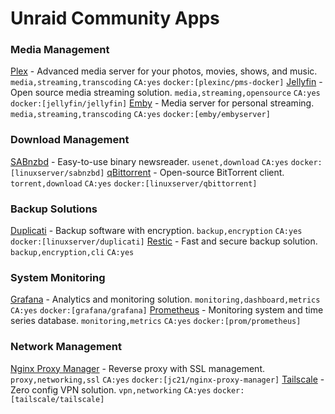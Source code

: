 # Unraid Community Apps

### Media Management
[Plex](https://plex.tv) - Advanced media server for your photos, movies, shows, and music. `media,streaming,transcoding` `CA:yes` `docker:[plexinc/pms-docker]`
[Jellyfin](https://jellyfin.org) - Open source media streaming solution. `media,streaming,opensource` `CA:yes` `docker:[jellyfin/jellyfin]`
[Emby](https://emby.media) - Media server for personal streaming. `media,streaming,transcoding` `CA:yes` `docker:[emby/embyserver]`

### Download Management
[SABnzbd](https://sabnzbd.org) - Easy-to-use binary newsreader. `usenet,download` `CA:yes` `docker:[linuxserver/sabnzbd]`
[qBittorrent](https://www.qbittorrent.org) - Open-source BitTorrent client. `torrent,download` `CA:yes` `docker:[linuxserver/qbittorrent]`

### Backup Solutions
[Duplicati](https://www.duplicati.com) - Backup software with encryption. `backup,encryption` `CA:yes` `docker:[linuxserver/duplicati]`
[Restic](https://restic.net) - Fast and secure backup solution. `backup,encryption,cli` `CA:yes`

### System Monitoring
[Grafana](https://grafana.com) - Analytics and monitoring solution. `monitoring,dashboard,metrics` `CA:yes` `docker:[grafana/grafana]`
[Prometheus](https://prometheus.io) - Monitoring system and time series database. `monitoring,metrics` `CA:yes` `docker:[prom/prometheus]`

### Network Management
[Nginx Proxy Manager](https://nginxproxymanager.com) - Reverse proxy with SSL management. `proxy,networking,ssl` `CA:yes` `docker:[jc21/nginx-proxy-manager]`
[Tailscale](https://tailscale.com) - Zero config VPN solution. `vpn,networking` `CA:yes` `docker:[tailscale/tailscale]`
